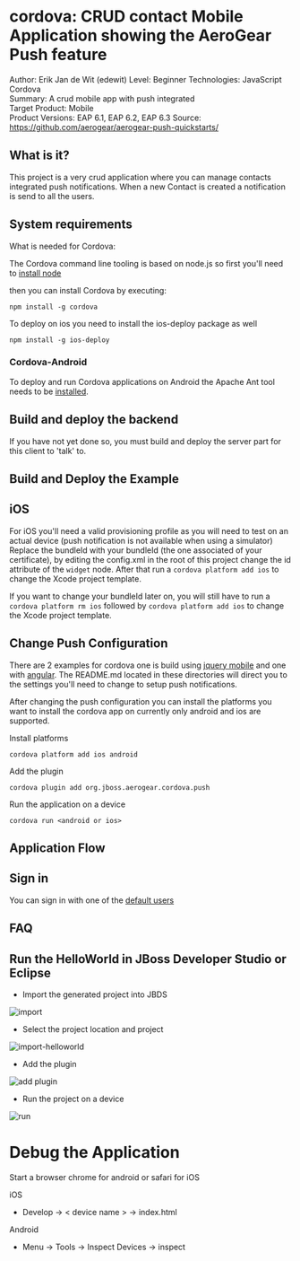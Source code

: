 cordova: CRUD contact Mobile Application showing the AeroGear Push feature 
==========================================================================
Author: Erik Jan de Wit (edewit)
Level: Beginner
Technologies: JavaScript Cordova              
Summary: A crud mobile app with push integrated       
Target Product: Mobile  
Product Versions: EAP 6.1, EAP 6.2, EAP 6.3
Source: https://github.com/aerogear/aerogear-push-quickstarts/

What is it?
-----------

This project is a very crud application where you can manage contacts integrated push notifications. When a new Contact is created a notification is send to all the users.

System requirements
-------------------

What is needed for Cordova:

The Cordova command line tooling is based on node.js so first you'll need to [install node](http://nodejs.org/download/)

then you can install Cordova by executing:
```
npm install -g cordova
```

To deploy on ios you need to install the ios-deploy package as well
```
npm install -g ios-deploy
```

### Cordova-Android

To deploy and run Cordova applications on Android the Apache Ant tool needs to be [installed](http://ant.apache.org/manual/install.html).


Build and deploy the backend
----------------------------

If you have not yet done so, you must build and deploy the server part for this client to 'talk' to.

Build and Deploy the Example
----------------------------

## iOS
For iOS you'll need a valid provisioning profile as you will need to test on an actual device (push notification is not available when using a simulator)
Replace the bundleId with your bundleId (the one associated of your certificate), by editing the config.xml in the root of this project change the id attribute of the `widget` node. After that run a `cordova platform add ios` to change the Xcode project template.

If you want to change your bundleId later on, you will still have to run a `cordova platform rm ios` followed by `cordova platform add ios` to change the Xcode project template.

## Change Push Configuration

There are 2 examples for cordova one is build using [jquery mobile](jqm) and one with [angular](angular). The README.md located in these directories will direct you to the settings you'll need to change to setup push notifications.

After changing the push configuration you can install the platforms you want to install the cordova app on currently only android and ios are supported.

Install platforms
```
cordova platform add ios android
```

Add the plugin
```
cordova plugin add org.jboss.aerogear.cordova.push
```


Run the application on a device
```
cordova run <android or ios>
```

Application Flow
----------------------

## Sign in
You can sign in with one of the [default users](https://github.com/aerogear/aerogear-push-quickstarts/tree/master/client#default-users)


FAQ
--------------------



Run the HelloWorld in JBoss Developer Studio or Eclipse
-------------------------------------------------------

- Import the generated project into JBDS

![import](doc/import.png)

- Select the project location and project

![import-helloworld](doc/import-helloworld.png)

- Add the plugin  

![add plugin](doc/plugin-add.png)

- Run the project on a device

![run](doc/run.png)

Debug the Application
=====================

Start a browser chrome for android or safari for iOS

iOS 
* Develop -> < device name > -> index.html

Android
* Menu -> Tools -> Inspect Devices -> inspect
